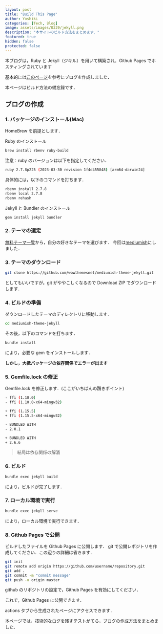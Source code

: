```yaml
---
layout: post
title: "Build This Page"
author: Yoshiki
categories: [Tech, Blog]
image: assets/images/0329/jekyll.png
description: "本サイトのビルド方法をまとめます．"
featured: true
hidden: false
protected: false
---
```


本ブログは，Ruby と Jekyll（ジキル）を用いて構築され，Github Pages でホスティングされています

基本的には[このページ](https://qiita.com/madoreenu/items/b47833bf785562c77819)を参考にブログを作成しました．

本ページはビルド方法の備忘録です．

## ブログの作成

### 1. パッケージのインストール(Mac)

HomeBrew を前提とします．

Ruby のインストール

```bash
brew install rbenv ruby-build
```

注意：ruby のバージョンは以下を指定してください．

```bash
ruby 2.7.8p225 (2023-03-30 revision 1f4d455848) [arm64-darwin24]
```

具体的には，以下のコマンドを打ちます．

```bash
rbenv install 2.7.8
rbenv local 2.7.8
rbenv rehash
```

Jekyll と Bundler のインストール

```bash
gem install jekyll bundler
```

### 2. テーマの選定

[無料テーマ一覧](https://jekyllthemes.io/free)から，自分の好きなテーマを選びます．
今回は[mediumish](https://jekyllthemes.io/theme/mediumish)にしました．

### 3. テーマのダウンロード

```bash
git clone https://github.com/wowthemesnet/mediumish-theme-jekyll.git
```

としてもいいですが，git がややこしくなるので Download ZIP でダウンロードします．

### 4. ビルドの準備

ダウンロードしたテーマのディレクトリに移動します．

```bash
cd mediumish-theme-jekyll
```

その後，以下のコマンドを打ちます．

```bash
bundle install
```

により，必要な gem をインストールします．

**しかし，大抵パッケージの依存関係でエラーが出ます**

### 5. Gemfile.lock の修正

Gemfile.lock を修正します．(ここがいちばんの躓きポイント)

```bash
- ffi (1.10.0)
- ffi (1.10.0-x64-mingw32)

+ ffi (1.15.5)
+ ffi (1.15.5-x64-mingw32)

- BUNDLED WITH
- 2.0.1

+ BUNDLED WITH
+ 2.6.6
```

> 結局は依存関係の解消

### 6. ビルド

```bash
bundle exec jekyll build
```

により，ビルドが完了します．

### 7. ローカル環境で実行

```bash
bundle exec jekyll serve
```

により，ローカル環境で実行できます．

### 8. Github Pages で公開

ビルドしたファイルを Github Pages に公開します．
git で公開レポジトリを作成してください．この辺りの詳細は省きます．

```bash
git init
git remote add origin https://github.com/username/repository.git
git add .
git commit -m "commit message"
git push -u origin master
```

github のリポジトリの設定で，Github Pages を有効にしてください．

これで，Github Pages に公開できます．

actions タブから生成されたページにアクセスできます．

本ページでは，技術的なログを残すテストがてら，ブログの作成方法をまとめました．
